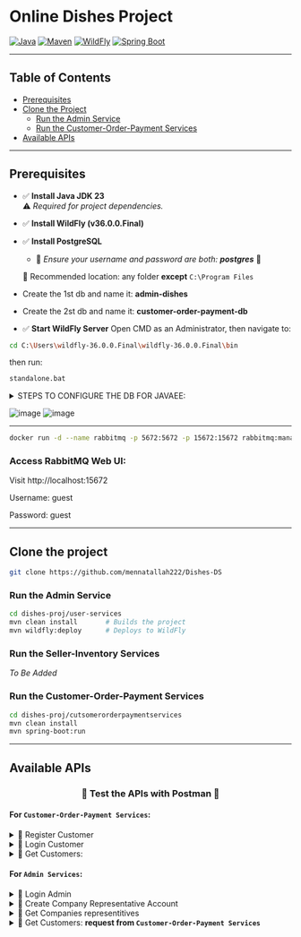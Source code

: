 # Online Dishes Project

[![Java](https://img.shields.io/badge/Java-23-blue.svg)](https://www.oracle.com/java/)
[![Maven](https://img.shields.io/badge/Maven-Build)](https://maven.apache.org/)
[![WildFly](https://img.shields.io/badge/WildFly-36.0.0.Final-blue)](https://www.wildfly.org/)
[![Spring Boot](https://img.shields.io/badge/Spring%20Boot-Running-brightgreen)](https://spring.io/projects/spring-boot)

---

## Table of Contents

- [Prerequisites](#prerequisites)
- [Clone the Project](#clone-the-project)
  - [Run the Admin Service](#run-the-admin-service)
  - [Run the Customer-Order-Payment Services](#run-the-customer-order-payment-services)
- [Available APIs](#available-apis)

---

## Prerequisites

- ✅ **Install Java JDK 23**  
  ⚠️ *Required for project dependencies.*
- ✅ **Install WildFly (v36.0.0.Final)**
- ✅ **Install PostgreSQL**
  - 🚨 *Ensure your username and password are both: **postgres*** 🚨

  📁 Recommended location: any folder **except** `C:\Program Files`
- Create the 1st db and name it: **admin-dishes**
- Create the 2st db and name it: **customer-order-payment-db**
- ✅ **Start WildFly Server**
  Open CMD as an Administrator, then navigate to:
```bash
cd C:\Users\wildfly-36.0.0.Final\wildfly-36.0.0.Final\bin
```
then run:
```bash
standalone.bat
```
<details>
  <summary>
  STEPS TO CONFIGURE THE DB FOR JAVAEE:
  </summary>
  Download JDBC driver (postgresql-42.7.5.jar)
  place it inside: C:\Users\wildfly-36.0.0.Final\wildfly-36.0.0.Final\modules\system\layers\base\org\postgresql\main
  inside that folder:
  module.xml and the jar file
  
  content of: module.xml:
  <module xmlns="urn:jboss:module:1.3" name="org.postgresql">
      <resources>
          <resource-root path="postgresql-42.7.5.jar"/>
      </resources>
      <dependencies>
          <module name="javax.api"/>
          <module name="javax.transaction.api"/>
      </dependencies>
  </module>
  
  
  Configure Datasource
  
  1- Start WildFly:
  
  $WILDFLY_HOME/bin/standalone.sh
  
  2- In another terminal, connect CLI:
  
  go to WILDFLY folder in your device:
  
  cd "$WILDFLY_HOME"/bin/jboss-cli.sh --connect
  
  Execute:
  
  data-source add \
  --name=PostgresDS \
  --jndi-name=java:/PostgresDS \
  --driver-name=postgresql \
  --connection-url=jdbc:postgresql://localhost:5432/admin_dishes \
  --user-name=postgres \
  --password=postgres \
  --validate-on-match=true \
  --background-validation=false \
  --min-pool-size=5 \
  --max-pool-size=20

</details>

![image](https://github.com/user-attachments/assets/1910075e-8160-4c3e-a34c-6bce43abba83)
![image](https://github.com/user-attachments/assets/33f76711-e964-4672-bd75-b84ff6428a42)


---

```bash
docker run -d --name rabbitmq -p 5672:5672 -p 15672:15672 rabbitmq:management
```

### Access RabbitMQ Web UI:

Visit http://localhost:15672

Username: guest

Password: guest

---

## Clone the project

```bash
git clone https://github.com/mennatallah222/Dishes-DS
```

### Run the Admin Service

```bash
cd dishes-proj/user-services
mvn clean install       # Builds the project
mvn wildfly:deploy      # Deploys to WildFly
```
### Run the Seller-Inventory Services
*To Be Added*

### Run the Customer-Order-Payment Services

```bash
cd dishes-proj/cutsomerorderpaymentservices
mvn clean install
mvn spring-boot:run
```

---

## Available APIs

### <p align="center">🔴 Test the APIs with Postman 🔴</p>

#### For `Customer-Order-Payment Services`:

<details>
<summary>🔹 Register Customer</summary>

- **Method:** `POST`  
- **Endpoint:** `http://localhost:8081/api/customers/register`  
- **Request Body:**
  ```json
  {
    "name": "test",
    "email": "test@test.com",
    "password": "123"
  }
  ```
</details>

<details>
<summary>🔹 Login Customer</summary>

- **Method:** `POST`  
- **Endpoint:** `http://localhost:8081/auth/login`  
- **Request Body:**
  ```json
  {
    "email": "test@test.com",
    "password": "123"
  }
  ```
</details>

<details>
<summary>🔹 Get Customers: </summary>

- **Method:** `GET`
- **Endpoint:** `http://localhost:8081/api/customers/getCustomers`
- **Request Body:** None
</details>

#### For `Admin Services`:

<details>
<summary>🔹 Login Admin</summary>

- **Method:** `POST`  
- **Endpoint:** `http://localhost:8080/admin-services/api/admin/login`  
- **Request Body:**
  ```json
  {
    "email": "superadmin@dishes.com",
    "password": "123"
  }
  ```
</details>

<details>
<summary>🔹 Create Company Representative Account</summary>

- **Method:** `POST`  
- **Endpoint:** `http://localhost:8080/admin-services/api/admin/add-companies`  
- **Request Body:**
  ```json
  [
    {
        "email": "SOME 'REAL' EMAIL",
        "companyName": "NewCompany Inc1"
    },
    {
        "email": "SOME 'REAL' EMAIL",
        "companyName": "NewCompany Inc2"
    },
    {
        "email": "SOME 'REAL' EMAIL",
        "companyName": "NewCompany Inc2" //that request returns an error message that it's duplicate
    }
  ]
  ```
  - Response:
    ```json
    [
        "NewCompany Inc1 (SOME 'REAL' EMAIL): PASSWORD-PLACEHOLDER",
        "NewCompany Inc2 (SOME 'REAL' EMAIL): PASSWORD-PLACEHOLDER",
        "Already existing companies: NewCompany Inc2 already exists"
    ]
    ```
</details>

<details>
<summary>🔹 Get Companies representitives</summary>

- **Method:** `GET`
- **Endpoint:** `http://localhost:8080/admin-services/api/admin/get-companies`
- **Request Body:** None
</details>

<details>
<summary>🔹 Get Customers: <strong>request from <code>Customer-Order-Payment Services</code></strong></summary>

- **Method:** `GET`
- **Endpoint:** `http://localhost:8080/admin-services/api/admin/customers`
- **Request Body:** None
</details>
